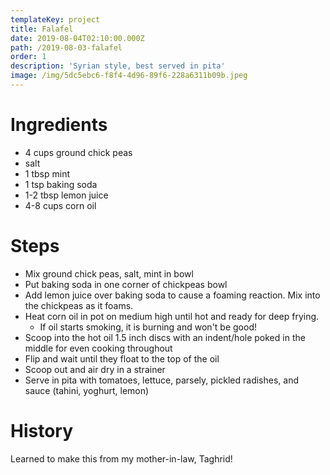 ```yaml
---
templateKey: project
title: Falafel
date: 2019-08-04T02:10:00.000Z
path: /2019-08-03-falafel
order: 1
description: 'Syrian style, best served in pita'
image: /img/5dc5ebc6-f8f4-4d96-89f6-228a6311b09b.jpeg
---
```

# Ingredients
* 4 cups ground chick peas
* salt
* 1 tbsp mint
* 1 tsp baking soda
* 1-2 tbsp lemon juice
* 4-8 cups corn oil

# Steps
* Mix ground chick peas, salt, mint in bowl
* Put baking soda in one corner of chickpeas bowl
* Add lemon juice over baking soda to cause a foaming reaction. Mix into the chickpeas as it foams.
* Heat corn oil in pot on medium high until hot and ready for deep frying. 
  * If oil starts smoking, it is burning and won't be good!
* Scoop into the hot oil 1.5 inch discs with an indent/hole poked in the middle for even cooking throughout
* Flip and wait until they float to the top of the oil
* Scoop out and air dry in a strainer
* Serve in pita with tomatoes, lettuce, parsely, pickled radishes, and sauce (tahini, yoghurt, lemon)

# History
Learned to make this from my mother-in-law, Taghrid!
